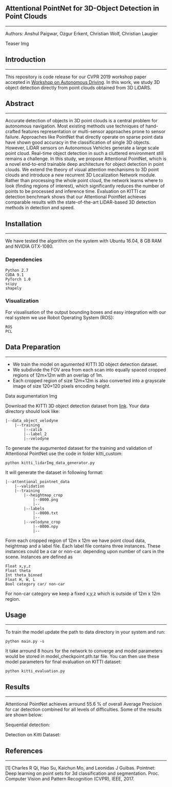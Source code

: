 ## Attentional PointNet for 3D-Object Detection in Point Clouds
---
Authors: Anshul Paigwar, Ozgur Erkent, Christian Wolf, Christian Laugier

Teaser Img

## Introduction
---
This repository is code release for our CVPR 2019 workshop paper accepted in [Workshop on Autonomous Driving](https://sites.google.com/view/wad2019/overview).
In this work, we study 3D object detection directly from point clouds obtained
from 3D LiDARS.

## Abstract
---
Accurate detection of objects in 3D point clouds is a central
problem for autonomous navigation. Most existing methods use techniques of hand-crafted
features representation or multi-sensor approaches prone to sensor failure.
Approaches like PointNet that directly operate on sparse point
data have shown good accuracy in the classification of single 3D objects.
However, LiDAR sensors on Autonomous Vehicles generate a large scale point cloud.
Real-time object detection in such a cluttered environment still remains
a challenge. In this study, we propose Attentional PointNet,
which is a novel end-to-end trainable deep architecture
for object detection in point clouds. We extend the theory
of visual attention mechanisms to 3D point clouds and introduce
a new recurrent 3D Localization Network module.
Rather than processing the whole point cloud, the network
learns where to look (finding regions of interest), which significantly reduces
the number of points to be processed and inference time.
Evaluation on KITTI car detection benchmark shows that our Attentional PointNet achieves comparable results with the state-of-the-art LiDAR-based 3D detection methods in detection and speed.

## Installation
---
We have tested the algorithm on the system with Ubuntu 16.04, 8 GB RAM
and NVIDIA GTX-1080.
### Dependencies
```
Python 2.7
CUDA 9.1
PyTorch 1.0
scipy
shapely
```
### Visualization
For visualisation of the output bounding boxes and easy integration
with our real system we use Robot Operating System (ROS):
```
ROS
PCL
```
## Data Preparation
---
* We train the model on agumented KITTI 3D object detection dataset.
* We subdivide the FOV area from each scan into equally
spaced cropped regions of 12m×12m with an overlap of 1m.
* Each cropped region of size 12m×12m is also converted into
a grayscale image of size 120×120 pixels encoding height.

Data augumentation Img

Download the KITTI 3D object detection dataset from [link](http://www.cvlibs.net/datasets/kitti/eval_object.php?obj_benchmark=3d).
  Your data directory should look like:
```
|--data_object_velodyne
    |--training
        |--calib
        |--label_2
        |--velodyne
```
To generate the augumented dataset for the training and validation of Attentional PointNet
 use the code in folder kitti_custom:

 ```
 python kitti_lidarImg_data_generator.py
 ```
It will generate the dataset in following format:
```
|--attentional_pointnet_data
    |--validation
    |--training
        |--heightmap_crop
            |--0000.png
            |--
        |--labels
            |--0000.txt
            |--
        |--velodyne_crop
            |--0000.npy
            |--
```
Form each cropped region of 12m x 12m we have point cloud data, heightmap and a label file.
 Each label file contains three instances. These instances could be a car or non-car.
 depending upon number of cars in the scene. Instances are defined as

```
Float x,y,z
Float theta
Int theta_binned
Float H, W, L
Bool category car/ non-car
```
For non-car category we keep a fixed x,y,z which is outside of 12m x 12m region.

## Usage
---

To train the model update the path to data directory in your system and run:
```
python main.py -s
```
It take arround 8 hours for the network to converge and model parameters would be stored
 in model_checkpoint.pth.tar file. You can then use these model parameters for final
 evaluation on KITTI dataset:
```
python kitti_evaluation.py
```
## Results
---
Attentional PointNet achieves arround 55.6 % of overall Average Precision for car detection
 combined for all levels of difficulties. Some of the results are shown below:

Sequential detection:

Detection on Kitti Dataset:

## References
---
[1] Charles R Qi, Hao Su, Kaichun Mo, and Leonidas J Guibas. Pointnet: Deep learning on
point sets for 3d classification and segmentation. Proc. Computer Vision and Pattern
Recognition (CVPR), IEEE, 2017.
